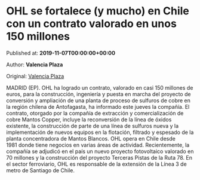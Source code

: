 
# OHL se fortalece (y mucho) en Chile con un contrato valorado en unos 150 millones

Published at: **2019-11-07T00:00:00+00:00**

Author: **Valencia Plaza**

Original: [Valencia Plaza](https://valenciaplaza.com/ohl-se-fortalece-y-mucho-en-chile-con-un-contrato-valorado-en-unos-150-millones)

MADRID (EP). OHL ha logrado un contrato, valorado en casi 150 millones de euros, para la construcción, ingeniería y puesta en marcha del proyecto de conversión y ampliación de una planta de proceso de sulfuros de cobre en la región chilena de Antofagasta, ha informado este jueves la compañía.
El contrato, otorgado por la compañía de extracción y comercialización de cobre Mantos Copper, incluye la reconversión de la línea de óxidos existente, la construcción de parte de una línea de sulfuros nueva y la implementación de nuevos equipos en la flotación, filtrado y espesado de la planta concentradora de Mantos Blancos.
OHL opera en Chile desde 1981 donde tiene negocios en varias áreas de actividad. Recientemente, la compañía se adjudicó en el país un nuevo proyecto fotovoltaico valorado en 70 millones y la construcción del proyecto Terceras Pistas de la Ruta 78. En el sector ferroviario, OHL es responsable de la extensión de la Línea 3 de metro de Santiago de Chile.
